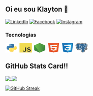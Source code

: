 ## Oi eu sou Klayton 👋


[![LinkedIn](https://img.shields.io/badge/LinkedIn-000?style=dark&logo=linkedin&logoColor=0E76A8)](https://www.linkedin.com/in/ton-chyod-s/)
[![Facebook](https://img.shields.io/badge/Facebook-000?style=dark&logo=facebook)](https://www.facebook.com/ArqKdias/)
[![Instagram](https://img.shields.io/badge/Instagram-000?style=dark&logo=instagram)](https://www.instagram.com/ton_chyod_s/) 


### Tecnologias

<div style="display: inline_block">
<img align="center" alt="Python" height="30" width="40" src="https://raw.githubusercontent.com/devicons/devicon/master/icons/python/python-original.svg">
<img align="center" alt="javascript" height="30"  width="40" src="https://raw.githubusercontent.com/devicons/devicon/master/icons/javascript/javascript-original.svg">
<img align="center" alt="nodejs" height="30"  width="40" src="https://raw.githubusercontent.com/devicons/devicon/master/icons/nodejs/nodejs-original.svg">
<img align="center" alt="HTML" height="30" width="40" src="https://raw.githubusercontent.com/devicons/devicon/master/icons/html5/html5-original.svg">
<img align="center" alt="CSS" height="30"  width="40" src="https://raw.githubusercontent.com/devicons/devicon/master/icons/css3/css3-original.svg">
<img align="center" alt="postgresql" height="30"  width="40" src="https://raw.githubusercontent.com/devicons/devicon/master/icons/postgresql/postgresql-original.svg">


</div>

## GitHub Stats Card!! 
<div style="display: inline_block">
<a href="https://github.com/Ton-Chyod-s/convoychat"> 
<img height=170 align="center" src="https://github-readme-stats.vercel.app/api?username=Ton-Chyod-s&show_icons=true&theme=dark"/>
</a>
<a href="https://github.com/Ton-Chyod-s/convoychat">
  <img height=170 align="center" src="https://github-readme-stats.vercel.app/api/top-langs?username=Ton-Chyod-s&layout=compact&langs_count=8&card_width=320&theme=dark" />
</a>


[![GitHub Streak](https://streak-stats.demolab.com/?user=Ton-Chyod-s&theme=bear&theme=dark)](https://git.io/streak-stats)



</div>




